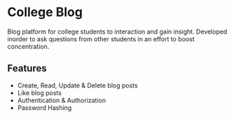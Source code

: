 # College Blog
Blog platform for college students to interaction and gain insight. Developed inorder to ask questions from other students in an effort to boost concentration.

## Features
* Create, Read, Update & Delete blog posts
* Like blog posts
* Authentication & Authorization
* Password Hashing